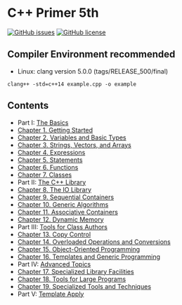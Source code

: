 # C++ Primer 5th

[![GitHub issues](https://img.shields.io/github/issues/lsqyling/PrimerAdvanced.svg)](https://github.com/lsqyling/PrimerAdvanced/issues)
[![GitHub license](https://img.shields.io/badge/license-CC0-blue.svg)](https://raw.githubusercontent.com/lsqyling/PrimerAdvanced/master/LICENSE)


## Compiler Environment recommended

* Linux: clang version 5.0.0 (tags/RELEASE_500/final)
```
clang++ -std=c++14 example.cpp -o example
```

## Contents


- Part I: [The Basics](part_1_foundation)
- [Chapter 1. Getting Started](part_1_foundation/chapter_1_start.cpp)
- [Chapter 2. Variables and Basic Types](part_1_foundation/chapter_2_basic.cpp)
- [Chapter 3. Strings, Vectors, and Arrays](part_1_foundation/chapter_3_sva.cpp)
- [Chapter 4. Expressions](part_1_foundation/chapter_4_expression.cpp)
- [Chapter 5. Statements](part_1_foundation/chapter_5_statement.cpp)
- [Chapter 6. Functions](part_1_foundation/chapter_6_function.cpp)
- [Chapter 7. Classes](part_1_foundation/chapter_7_class.cpp)
- Part II: [The C++ Library](part_2_stdlib)
- [Chapter 8. The IO Library](part_2_stdlib/chapter_8_io.cpp)
- [Chapter 9. Sequential Containers](part_2_stdlib/chapter_9_seqcontainers.cpp)
- [Chapter 10. Generic Algorithms](part_2_stdlib/chapter_10_genericalg.cpp)
- [Chapter 11. Associative Containers](part_2_stdlib/chapter_11_assocontainers.cpp)
- [Chapter 12. Dynamic Memory](part_2_stdlib/chapter_12_dynamemory.cpp)
- Part III: [Tools for Class Authors](part_3_classdesignertool)
- [Chapter 13. Copy Control](part_3_classdesignertool/chapter_13_copycontrol.cpp)
- [Chapter 14. Overloaded Operations and Conversions](part_3_classdesignertool/chapter_14_overloadops.cpp)
- [Chapter 15. Object-Oriented Programming](part_3_classdesignertool/chapter_15_obj-oriented.cpp)
- [Chapter 16. Templates and Generic Programming](part_3_classdesignertool/chapter_16_template.cpp)
- Part IV:  [Advanced Topics](part_4_advancedtheme)
- [Chapter 17. Specialized Library Facilities](part_4_advancedtheme/chapter_17_speciallib.cpp)
- [Chapter 18. Tools for Large Programs](part_4_advancedtheme/chapter_18_largeprogramtools.cpp)
- [Chapter 19. Specialized Tools and Techniques](part_4_advancedtheme/chapter_19_specializedtools.cpp)
- Part V:  [Template Apply](part_5_templates)
